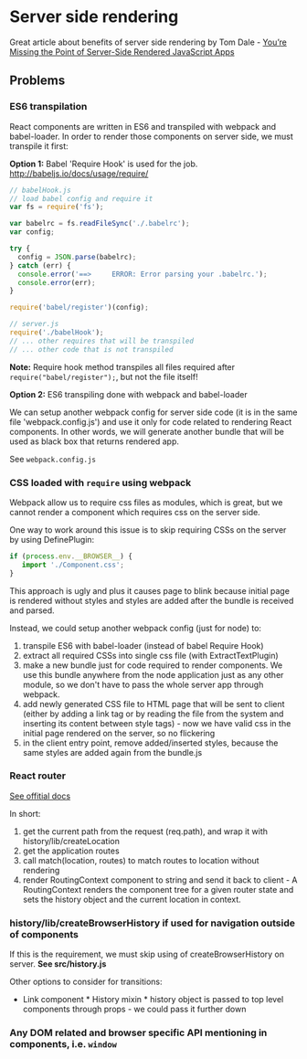 # Server side rendering
Great article about benefits of server side rendering by Tom Dale - [You’re Missing the Point of Server-Side Rendered JavaScript Apps](http://tomdale.net/2015/02/youre-missing-the-point-of-server-side-rendered-javascript-apps/)
## Problems

### ES6 transpilation
 React components are written in ES6 and transpiled with webpack and babel-loader.
 In order to render those components on server side, we must transpile it first: 
 
 **Option 1:** Babel 'Require Hook' is used for the job. http://babeljs.io/docs/usage/require/
 ```javascript
 // babelHook.js
 // load babel config and require it
 var fs = require('fs');
 
 var babelrc = fs.readFileSync('./.babelrc');
 var config;
 
 try {
   config = JSON.parse(babelrc);
 } catch (err) {
   console.error('==>     ERROR: Error parsing your .babelrc.');
   console.error(err);
 }
 
 require('babel/register')(config);
 ```
 ```javascript
 // server.js
 require('./babelHook');
 // ... other requires that will be transpiled
 // ... other code that is not transpiled
 ```
  
 **Note:** Require hook method transpiles all files required after `require("babel/register");`, but not the file itself! 
 
 **Option 2:** ES6 transpiling done with webpack and babel-loader
 
 We can setup another webpack config for server side code (it is in the same file 'webpack.config.js') and use it only for code related to rendering React components.
 In other words, we will generate another bundle that will be used as black box that returns rendered app.
 
 See `webpack.config.js`
 
### CSS loaded with `require` using webpack
 Webpack allow us to require css files as modules, which is great, but we cannot render a component which requires css on the server side.
 
 One way to work around this issue is to skip requiring CSSs on the server by using DefinePlugin: 
 ```javascript
 if (process.env.__BROWSER__) {
    import './Component.css';
 }
 ```
 This approach is ugly and plus it causes page to blink because initial page is rendered without styles and styles are added after the bundle is received and parsed.

 Instead, we could setup another webpack config (just for node) to:
   1. transpile ES6 with babel-loader (instead of babel Require Hook)
   2. extract all required CSSs into single css file (with ExtractTextPlugin)
   3. make a new bundle just for code required to render components. We use this bundle anywhere from the node application just as any other module, so we don't have to pass the whole server app through webpack.
   4. add newly generated CSS file to HTML page that will be sent to client (either by adding a link tag or by reading the file from the system and inserting its content between style tags) - now we have valid css in the initial page rendered on the server, so no flickering
   5. in the client entry point, remove added/inserted styles, because the same styles are added again from the bundle.js

### React router
[See offitial docs](https://github.com/rackt/react-router/blob/master/docs/guides/advanced/ServerRendering.md)

In short:
  1. get the current path from the request (req.path), and wrap it with history/lib/createLocation
  2. get the application routes
  3. call match(location, routes) to match routes to location without rendering
  4. render RoutingContext component to string and send it back to client - A RoutingContext renders the component tree for a given router state and sets the history object and the current location in context.
  
### history/lib/createBrowserHistory if used for navigation outside of components
If this is the requirement, we must skip using of createBrowserHistory on server. **See src/history.js**
  
Other options to consider for transitions:
   * Link component
    * History mixin
    * history object is passed to top level components through props - we could pass it further down
  
### Any DOM related and browser specific API mentioning in components, i.e. `window`
 
 